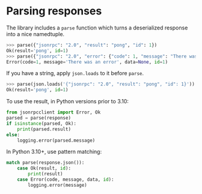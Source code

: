 # Parsing responses

The library includes a `parse` function which turns a deserialized response
into a nice namedtuple.

```python
>>> parse({"jsonrpc": "2.0", "result": "pong", "id": 1})
Ok(result='pong', id=1)
>>> parse({"jsonrpc": "2.0", "error": {"code": 1, "message": "There was an error", "data": None}, "id": 1})
Error(code=1, message='There was an error', data=None, id=1)
```

If you have a string, apply `json.loads` to it before `parse`.
```python
>>> parse(json.loads('{"jsonrpc": "2.0", "result": "pong", "id": 1}'))
Ok(result='pong', id=1)
```

To use the result, in Python versions prior to 3.10:
```python
from jsonrpcclient import Error, Ok
parsed = parse(response)
if isinstance(parsed, Ok):
    print(parsed.result)
else:
    logging.error(parsed.message)
```

In Python 3.10+, use pattern matching:
```python
match parse(response.json()):
    case Ok(result, id):
        print(result)
    case Error(code, message, data, id):
        logging.error(message)
```
